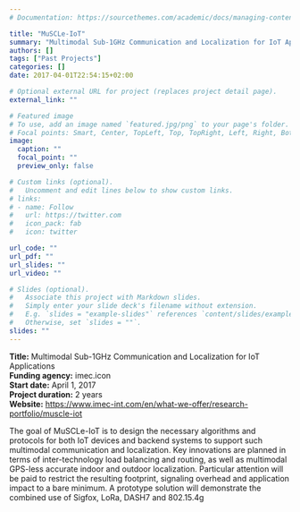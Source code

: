 ```yaml
---
# Documentation: https://sourcethemes.com/academic/docs/managing-content/

title: "MuSCLe-IoT"
summary: "Multimodal Sub-1GHz Communication and Localization for IoT Applications (imec.icon, 2017-2019)"
authors: []
tags: ["Past Projects"]
categories: []
date: 2017-04-01T22:54:15+02:00

# Optional external URL for project (replaces project detail page).
external_link: ""

# Featured image
# To use, add an image named `featured.jpg/png` to your page's folder.
# Focal points: Smart, Center, TopLeft, Top, TopRight, Left, Right, BottomLeft, Bottom, BottomRight.
image:
  caption: ""
  focal_point: ""
  preview_only: false

# Custom links (optional).
#   Uncomment and edit lines below to show custom links.
# links:
# - name: Follow
#   url: https://twitter.com
#   icon_pack: fab
#   icon: twitter

url_code: ""
url_pdf: ""
url_slides: ""
url_video: ""

# Slides (optional).
#   Associate this project with Markdown slides.
#   Simply enter your slide deck's filename without extension.
#   E.g. `slides = "example-slides"` references `content/slides/example-slides.md`.
#   Otherwise, set `slides = ""`.
slides: ""
---
```


**Title:** Multimodal Sub-1GHz Communication and Localization for IoT Applications\
**Funding agency:** imec.icon\
**Start date:** April 1, 2017\
**Project duration:** 2 years\
**Website:** <https://www.imec-int.com/en/what-we-offer/research-portfolio/muscle-iot>

The goal of MuSCLe-IoT is to design the necessary algorithms and protocols for both IoT devices and backend systems to support such multimodal communication and localization. Key innovations are planned in terms of inter-technology load balancing and routing, as well as multimodal GPS-less accurate indoor and outdoor localization. Particular attention will be paid to restrict the resulting footprint, signaling overhead and application impact to a bare minimum. A prototype solution will demonstrate the combined use of Sigfox, LoRa, DASH7 and 802.15.4g